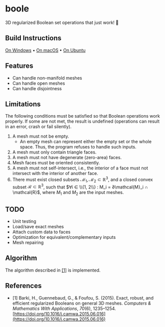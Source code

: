 # boole

3D regularized Boolean set operations that just work! 🙌

## Build Instructions

[On Windows](docs/build-windows.md) • [On macOS](docs/build-macos.md) • [On Ubuntu](docs/build-ubuntu.md)

## Features

- Can handle non-manifold meshes
- Can handle open meshes
- Can handle disjointness

## Limitations

The following conditions must be satisfied so that Boolean operations work properly. If some are not met, the result is undefined (operations can result in an error, crash or fail silently).

1. A mesh must not be empty.
   - An empty mesh can represent either the empty set or the whole space. Thus, the program refuses to handle such inputs.
1. A mesh must only contain triangle faces.
1. A mesh must not have degenerate (zero-area) faces.
1. Mesh faces must be oriented consistently.
1. A mesh must not self-intersect, i.e., the interior of a face must not intersect with the interior of another face.
1. There must exist closed subsets $\mathcal{M}_1, \mathcal{M}_2 ⊂ ℝ^3$, and a closed convex subset $\mathcal{R} ⊂ ℝ^3$, such that $∀i ∈ \\{1, 2\\} : M_i = ∂\mathcal{M}_i ∩ \mathcal{R}$, where $M_1$ and $M_2$ are the input meshes.

## TODO

- Unit testing
- Load/save exact meshes
- Attach custom data to faces
- Optimization for equivalent/complementary inputs
- Mesh repairing

## Algorithm

The algorithm described in [[1]](#1) is implemented.

## References

- <a id="1">[1]</a> Barki, H., Guennebaud, G., & Foufou, S. (2015). Exact, robust, and efficient regularized Booleans on general 3D meshes. _Computers & Mathematics With Applications_, _70_(6), 1235–1254. [https://doi.org/10.1016/j.camwa.2015.06.016](https://doi.org/10.1016/j.camwa.2015.06.016)
